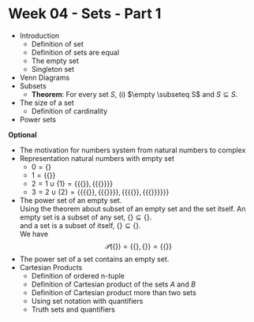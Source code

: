 # Week 04 - Sets - Part 1

  - Introduction    
    - Definition of set 
    - Definition of sets are equal
    - The empty set
    - Singleton set
  - Venn Diagrams
  - Subsets
    - **Theorem**: For every set $S$, (i) $\empty \subseteq S$ and $S \subseteq S$.
  - The size of a set
    - Definition of cardinality
  - Power sets
  
  **Optional**
  - The motivation for numbers system from natural numbers to complex
  - Representation natural numbers with empty set
    - $0 = \{\}$
    - $1 = \left\{\{\}\right\}$
    - $2 = 1 \cup \{1\} 
         = \bigg\{\big\{\{\}\big\}, 
                 \Big\{ \big\{\{\} \big\} \Big\} \bigg\}$
    - $3 = 2 \cup \{2\}
         = \left\{\bigg\{\big\{\{\}\big\}, 
                 \Big\{ \big\{\{\} \big\} \Big\} \bigg\},
            \left\{
          \bigg\{\big\{\{\}\big\}, 
                 \Big\{ \big\{\{\} \big\} \Big\} \bigg\} 
            \right\}
           \right\}$
  - The power set of an empty set.    
    Using the theorem about subset of an empty set and the set itself.
    An empty set is a subset of any set, $\{\} \subseteq \{\}$.  
    and a set is a subset of itself, $\{\} \subseteq \{\}$.  
    We have
    $$
      \mathcal{P}(\{\}) = \big\{\{\}, \{\}\big\}  
        = \big\{\{\}\big\}
    $$
  - The power set of a set contains an empty set.
  - Cartesian Products
    - Definition of ordered n-tuple
    - Definition of Cartesian product of the sets $A$ and $B$
    - Definition of Cartesian product more than two sets
    - Using set notation with quantifiers
    - Truth sets and quantifiers

